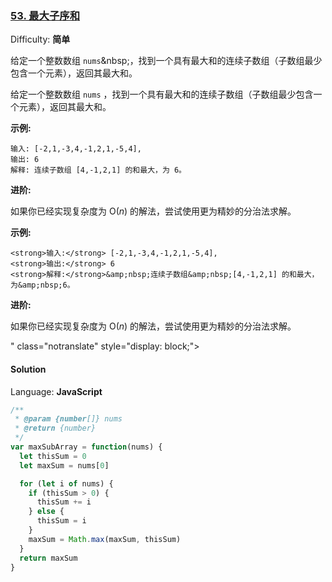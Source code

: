 ### [53\. 最大子序和](https://leetcode-cn.com/problems/maximum-subarray/)

Difficulty: **简单**

给定一个整数数组 <code>nums</code>&amp;nbsp;，找到一个具有最大和的连续子数组（子数组最少包含一个元素），返回其最大和。</p>

<p>

给定一个整数数组 `nums` ，找到一个具有最大和的连续子数组（子数组最少包含一个元素），返回其最大和。

**示例:**

```
输入: [-2,1,-3,4,-1,2,1,-5,4],
输出: 6
解释: 连续子数组 [4,-1,2,1] 的和最大，为 6。
```

**进阶:**

如果你已经实现复杂度为 O(_n_) 的解法，尝试使用更为精妙的分治法求解。

<strong>示例:</strong></p>

```
<strong>输入:</strong> [-2,1,-3,4,-1,2,1,-5,4],
<strong>输出:</strong> 6
<strong>解释:</strong>&amp;nbsp;连续子数组&amp;nbsp;[4,-1,2,1] 的和最大，为&amp;nbsp;6。
```

<p><strong>进阶:</strong></p>

<p>如果你已经实现复杂度为 O(<em>n</em>) 的解法，尝试使用更为精妙的分治法求解。</p>
" class="notranslate" style="display: block;">

#### Solution

Language: **JavaScript**

```javascript
​/**
 * @param {number[]} nums
 * @return {number}
 */
var maxSubArray = function(nums) {
  let thisSum = 0
  let maxSum = nums[0]

  for (let i of nums) {
    if (thisSum > 0) {
      thisSum += i
    } else {
      thisSum = i
    }
    maxSum = Math.max(maxSum, thisSum)
  }
  return maxSum
}
```